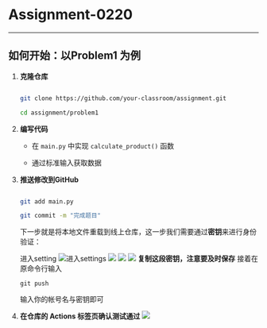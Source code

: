 # Assignment-0220
---
## 如何开始：以Problem1 为例
1. **克隆仓库**
   ```bash

   git clone https://github.com/your-classroom/assignment.git

   cd assignment/problem1

   ```

2. **编写代码**
   - 在 `main.py` 中实现 `calculate_product()` 函数

   - 通过标准输入获取数据

3. **推送修改到GitHub**

   ```bash

   git add main.py

   git commit -m "完成题目"

    ```
   
   下一步就是将本地文件重载到线上仓库，这一步我们需要通过**密钥**来进行身份验证：
   
   进入setting
   ![进入settings](./image/p2.jpg)
   ![](./image/p3.jpg)
   ![](./image/p4.jpg)
   ![](./image/p5.jpg)
   **复制这段密钥，注意要及时保存**
   接着在原命令行输入
   ```
   git push 
   ```
   输入你的帐号名与密钥即可

5. **在仓库的 **Actions** 标签页确认测试通过**
![](./image/p1.jpg)
